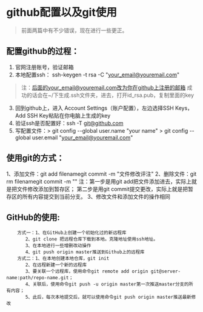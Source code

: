 # github配置以及git使用 #

> 前面两篇中有不少错误，现在进行一些更正。

## 配置github的过程： ##
1. 官网注册账号，验证邮箱
2. 本地配置ssh： ssh-keygen -t rsa -C "your_email@youremail.com"
 > 注：后面的your_email@youremail.com改为你在github上注册的邮箱
 > 成功的话会在~/下生成.ssh文件夹，进去，打开id_rsa.pub，复制里面的key
3. 回到github上，进入 Account Settings（账户配置），左边选择SSH Keys，Add SSH Key粘贴在你电脑上生成的key
4. 验证ssh是否配置好：ssh -T git@github.com
5. 写配置文件：>     git config --global user.name "your name"
             >     git config --global user.email "your_email@youremail.com"

## 使用git的方式： ##
1、添加文件：git add filenamegit commit -m "文件修改评注"
2、删除文件：git rm filenamegit commit -m ""
注：第一步是用git add把文件添加进去，实际上就是把文件修改添加到暂存区；
第二步是用git commit提交更改，实际上就是把暂存区的所有内容提交到当前分支。
3、修改文件和添加文件的操作相同

## GitHub的使用:  ##
	    方式一：1、在GitHub上创建一个初始化过的新远程库
		   2、git clone 把远程仓库下载到本地。克隆地址使用ssh地址。
		   3、在本地进行一些增删改动操作
		   4、git push origin master推送到Github上的远程库
	    方式二：1、在本地创建本地仓库，git init
		   2、在远程新建一个新的远程库
		   3、要关联一个远程库，使用命令git remote add origin git@server-name:path/repo-name.git；
		   4、关联后，使用命令git push -u origin master第一次推送master分支的所有内容；
		   5、此后，每次本地提交后，就可以使用命令git push origin master推送最新修改
